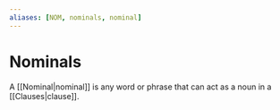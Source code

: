 ```yaml
---
aliases: [NOM, nominals, nominal]
---
```

# Nominals
A [[Nominal|nominal]] is any word or phrase that can act as a noun in a [[Clauses|clause]].